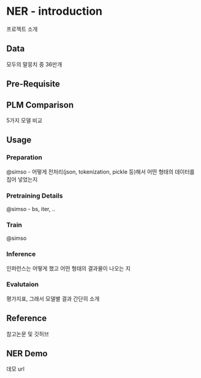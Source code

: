 # NER - introduction
프로젝트 소개

## Data
모두의 말뭉치 중 36만개

## Pre-Requisite

## PLM Comparison
5가지 모델 비교

## Usage

### Preparation
@simso - 어떻게 전처리(json, tokenization, pickle 등)해서 어떤 형태의 데이터를 집어 넣었는지

### Pretraining Details
@simso - bs, iter, ..

### Train
@simso 

### Inference
인퍼런스는 어떻게 했고 어떤 형태의 결과물이 나오는 지

### Evalutaion
평가지표, 그래서 모델별 결과 간단히 소개

## Reference
참고논문 및 깃허브 

## NER Demo
데모 url
